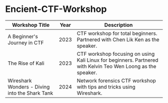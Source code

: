 # Encient-CTF-Workshop

| Workshop Title | Year | Description |
|---|---|---|
| A Beginner's Journey in CTF | 2023 | CTF workshop for total beginners. Partnered with Chen Lik Ken as the speaker. |
| The Rise of Kali | 2023 | CTF workshop focusing on using Kali Linux for beginners. Partnered with Kelvin Teo Wen Loong as the speaker. |
| Wireshark Wonders - Diving into the Shark Tank | 2024 | Network forensics CTF workshop with tips and tricks using Wireshark. |
